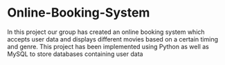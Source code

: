 # Online-Booking-System
In this project our group has created an online booking system which accepts user data and displays different movies based on a certain timing and genre. This project has been implemented using Python as well as MySQL to store databases containing user data
